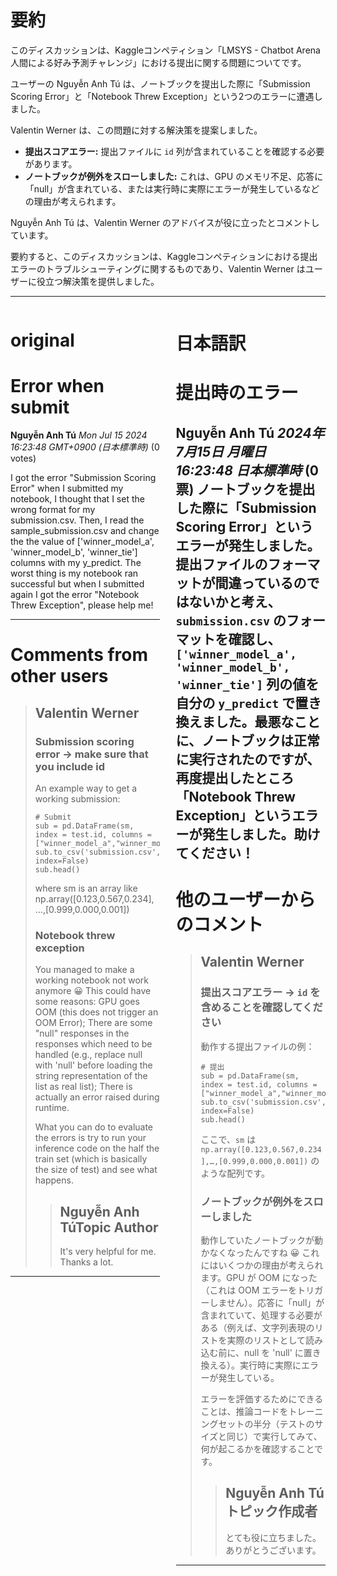 # 要約 
このディスカッションは、Kaggleコンペティション「LMSYS - Chatbot Arena 人間による好み予測チャレンジ」における提出に関する問題についてです。

ユーザーの Nguyễn Anh Tú は、ノートブックを提出した際に「Submission Scoring Error」と「Notebook Threw Exception」という2つのエラーに遭遇しました。

Valentin Werner は、この問題に対する解決策を提案しました。

* **提出スコアエラー:** 提出ファイルに `id` 列が含まれていることを確認する必要があります。
* **ノートブックが例外をスローしました:** これは、GPU のメモリ不足、応答に「null」が含まれている、または実行時に実際にエラーが発生しているなどの理由が考えられます。

Nguyễn Anh Tú は、Valentin Werner のアドバイスが役に立ったとコメントしています。

要約すると、このディスカッションは、Kaggleコンペティションにおける提出エラーのトラブルシューティングに関するものであり、Valentin Werner はユーザーに役立つ解決策を提供しました。


---


<style>
.column-left{
  float: left;
  width: 47.5%;
  text-align: left;
}
.column-right{
  float: right;
  width: 47.5%;
  text-align: left;
}
.column-one{
  float: left;
  width: 100%;
  text-align: left;
}
</style>


<div class="column-left">

# original

# Error when submit

**Nguyễn Anh Tú** *Mon Jul 15 2024 16:23:48 GMT+0900 (日本標準時)* (0 votes)

I got the error "Submission Scoring Error" when I submitted  my notebook, I thought that I set the wrong format for my submission.csv. Then, I read the sample_submission.csv and change the the value of ['winner_model_a', 'winner_model_b', 'winner_tie'] columns with my y_predict. The worst thing is my notebook ran successful but when I submitted again I got the error "Notebook Threw Exception", please help me!



---

 # Comments from other users

> ## Valentin Werner
> 
> ### Submission scoring error -> make sure that you include id
> 
> An example way to get a working submission:
> 
> ```
> # Submit
> sub = pd.DataFrame(sm, index = test.id, columns = ["winner_model_a","winner_model_b","winner_tie"]).reset_index()
> sub.to_csv('submission.csv', index=False)
> sub.head()
> 
> ```
> 
> where sm is an array like np.array([0.123,0.567,0.234],…,[0.999,0.000,0.001])
> 
> ### Notebook threw exception
> 
> You managed to make a working notebook not work anymore 😀 This could have some reasons: GPU goes OOM (this does not trigger an OOM Error); There are some "null" responses in the responses which need to be handled (e.g., replace null with 'null' before loading the string representation of the list as real list); There is actually an error raised during runtime.
> 
> What you can do to evaluate the errors is try to run your inference code on the half the train set (which is basically the size of test) and see what happens.
> 
> 
> 
> > ## Nguyễn Anh TúTopic Author
> > 
> > It's very helpful for me. Thanks a lot.
> > 
> > 
> > 


---



</div>
<div class="column-right">

# 日本語訳

# 提出時のエラー

**Nguyễn Anh Tú** *2024年7月15日 月曜日 16:23:48 日本標準時* (0票)
ノートブックを提出した際に「Submission Scoring Error」というエラーが発生しました。提出ファイルのフォーマットが間違っているのではないかと考え、`submission.csv` のフォーマットを確認し、`['winner_model_a', 'winner_model_b', 'winner_tie']` 列の値を自分の `y_predict` で置き換えました。最悪なことに、ノートブックは正常に実行されたのですが、再度提出したところ「Notebook Threw Exception」というエラーが発生しました。助けてください！
---
# 他のユーザーからのコメント
> ## Valentin Werner
> 
> ### 提出スコアエラー -> `id` を含めることを確認してください
> 
> 動作する提出ファイルの例：
> 
> ```
> # 提出
> sub = pd.DataFrame(sm, index = test.id, columns = ["winner_model_a","winner_model_b","winner_tie"]).reset_index()
> sub.to_csv('submission.csv', index=False)
> sub.head()
> 
> ```
> 
> ここで、`sm` は `np.array([0.123,0.567,0.234],…,[0.999,0.000,0.001])` のような配列です。
> 
> ### ノートブックが例外をスローしました
> 
> 動作していたノートブックが動かなくなったんですね 😀 これにはいくつかの理由が考えられます。GPU が OOM になった（これは OOM エラーをトリガーしません）。応答に「null」が含まれていて、処理する必要がある（例えば、文字列表現のリストを実際のリストとして読み込む前に、null を 'null' に置き換える）。実行時に実際にエラーが発生している。
> 
> エラーを評価するためにできることは、推論コードをトレーニングセットの半分（テストのサイズと同じ）で実行してみて、何が起こるかを確認することです。
> 
> 
> 
> > ## Nguyễn Anh Túトピック作成者
> > 
> > とても役に立ちました。ありがとうございます。
> > 
> > 
> > 
---



</div>